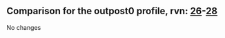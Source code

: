 ## Comparison for the outpost0 profile, rvn: [26](https://github.com/PRO100KatYT/FortniteProfileRevisions/tree/main/profiles/outpost0/26%20outpost0.json)-[28](https://github.com/PRO100KatYT/FortniteProfileRevisions/tree/main/profiles/outpost0/28%20outpost0.json)

No changes
